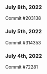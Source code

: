 ### July 8th, 2022

Commit #203138

### July 5th, 2022

Commit #314353


### July 4th, 2022

Commit #72281
